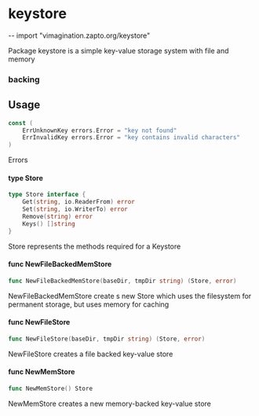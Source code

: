 # keystore
--
    import "vimagination.zapto.org/keystore"

Package keystore is a simple key-value storage system with file and memory
### backing

## Usage

```go
const (
	ErrUnknownKey errors.Error = "key not found"
	ErrInvalidKey errors.Error = "key contains invalid characters"
)
```
Errors

#### type Store

```go
type Store interface {
	Get(string, io.ReaderFrom) error
	Set(string, io.WriterTo) error
	Remove(string) error
	Keys() []string
}
```

Store represents the methods required for a Keystore

#### func  NewFileBackedMemStore

```go
func NewFileBackedMemStore(baseDir, tmpDir string) (Store, error)
```
NewFileBackedMemStore create s new Store which uses the filesystem for permanent
storage, but uses memory for caching

#### func  NewFileStore

```go
func NewFileStore(baseDir, tmpDir string) (Store, error)
```
NewFileStore creates a file backed key-value store

#### func  NewMemStore

```go
func NewMemStore() Store
```
NewMemStore creates a new memory-backed key-value store
